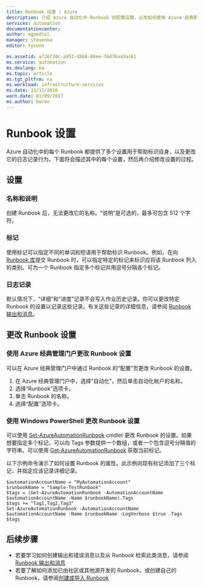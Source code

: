```yaml
---
title: Runbook 设置 | Azure
description: 介绍 Azure 自动化中 Runbook 的配置设置，以及如何使用 Azure 经典管理门户和 Windows PowerShell 更改这些设置。
services: automation
documentationcenter: 
author: mgoedtel
manager: stevenka
editor: tysonn

ms.assetid: a726f20c-a952-48b8-88ee-36d76aa3ac61
ms.service: automation
ms.devlang: na
ms.topic: article
ms.tgt_pltfrm: na
ms.workload: infrastructure-services
ms.date: 11/11/2016
wacn.date: 01/09/2017
ms.author: bwren
---
```


# Runbook 设置
Azure 自动化中的每个 Runbook 都提供了多个设置用于帮助标识自身，以及更改它的日志记录行为。下面将会描述其中的每个设置，然后再介绍修改设置的过程。

## 设置
### 名称和说明
创建 Runbook 后，无法更改它的名称。“说明”是可选的，最多可包含 512 个字符。

### 标记
使用标记可以指定不同的单词和短语用于帮助标识 Runbook。例如，在向 [Runbook 库](./automation-runbook-gallery.md)提交 Runbook 时，可以指定特定的标记来标识应将该 Runbook 列入的类别。可为一个 Runbook 指定多个标记并用逗号分隔各个标记。

### 日志记录
默认情况下，“详细”和“进度”记录不会写入作业历史记录。你可以更改特定 Runbook 的设置以记录这些记录。有关这些记录的详细信息，请参阅 [Runbook 输出和消息](./automation-runbook-output-and-messages.md)。

## 更改 Runbook 设置

### 使用 Azure 经典管理门户更改 Runbook 设置
可以在 Azure 经典管理门户中通过 Runbook 的“配置”页更改 Runbook 的设置。

1. 在 Azure 经典管理门户中，选择“自动化”，然后单击自动化帐户的名称。
1. 选择“Runbook”选项卡。
1. 单击 Runbook 的名称。
1. 选择“配置”选项卡。

### 使用 Windows PowerShell 更改 Runbook 设置
可以使用 [Set-AzureAutomationRunbook](https://msdn.microsoft.com/zh-cn/library/dn690275.aspx) cmdlet 更改 Runbook 的设置。如果想要指定多个标记，可以向 Tags 参数提供一个数组，或者一个包含逗号分隔值的字符串。可以使用 [Get-AzureAutomationRunbook](https://msdn.microsoft.com/zh-cn/library/dn690278.aspx) 获取当前标记。

以下示例命令演示了如何设置 Runbook 的属性。此示例向现有标记添加了三个标记，并指定应该记录详细记录。

```
$automationAccountName = "MyAutomationAccount"
$runbookName = "Sample-TestRunbook"
$tags = (Get-AzureAutomationRunbook -AutomationAccountName $automationAccountName -Name $runbookName).Tags
$tags += "Tag1,Tag2,Tag3"
Set-AzureAutomationRunbook -AutomationAccountName $automationAccountName -Name $runbookName -LogVerbose $true -Tags $tags
```

## 后续步骤
* 若要学习如何创建输出和错误消息以及从 Runbook 检索此类消息，请参阅 [Runbook 输出和消息](./automation-runbook-output-and-messages.md)
* 若要了解如何添加已由社区或其他源开发的 Runbook，或创建自己的 Runbook，请参阅[创建或导入 Runbook](./automation-creating-importing-runbook.md)

<!---HONumber=Mooncake_Quality_Review_0104_2017-->